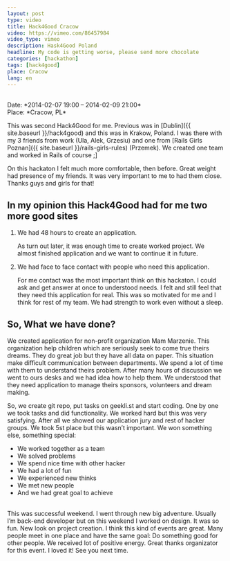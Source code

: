 ```yaml
---
layout: post
type: video
title: Hack4Good Cracow
video: https://vimeo.com/86457984
video_type: vimeo
description: Hask4Good Poland
headline: My code is getting worse, please send more chocolate
categories: [hackathon]
tags: [hack4good]
place: Cracow
lang: en
---
```


<br>
Date: *2014-02-07 19:00 – 2014-02-09 21:00*<br>
Place: *Cracow, PL*

This was second Hack4Good for me. Previous was in [Dublin]({{ site.baseurl }}/hack4good) and this was in Krakow, Poland. I was there with my 3 friends from work (Ula, Alek, Grzesiu) and one from [Rails Girls Poznan]({{ site.baseurl }}/rails-girls-rules) (Przemek). We created one team and worked in Rails of course ;]

On this hackaton I felt much more comfortable, then before. Great weight had presence of my friends. It was very important to me to had them close. Thanks guys and girls for that!

## In my opinion this Hack4Good had for me two more good sites

1. We had 48 hours to create an application.

    As turn out later, it was enough time to create worked project. We almost finished application and we want to continue it in future.

2. We had face to face contact with people who need this application.

    For me contact was the most important think on this hackaton. I could ask and get answer at once to understood needs. I felt and still feel that they need this application for real. This was so motivated for me and I think for rest of my team. We had strength to work even without a sleep.

## So, What we have done?

We created application for non-profit organization Mam Marzenie. This organization help children which are seriously seek to come true theirs dreams. They do great job but they have all data on paper. This situation make difficult communication between departments.
We spend a lot of time with them to understand theirs problem. After many hours of discussion we went to ours desks and we had idea how to help them. We understood that they need application to manage theirs sponsors, volunteers and dream making.

So, we create git repo, put tasks on geekli.st and start coding. One by one we took tasks and did functionality. We worked hard but this was very satisfying. After all we showed our application jury and rest of hacker groups. We took 5st place but this wasn’t important. We won something else, something special:

- We worked together as a team
- We solved problems
- We spend nice time with other hacker
- We had a lot of fun
- We experienced new thinks
- We met new people
- And we had great goal to achieve

<br>
This was successful weekend. I went through new big adventure. Usually I’m back-end developer but on this weekend I worked on design. It was so fun. New look on project creation. I think this kind of events are great. Many people meet in one place and have the same goal: Do something good for other people. We received lot of positive energy. Great thanks organizator for this event. I loved it! See you next time.
